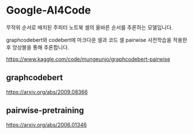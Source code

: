 # Google-AI4Code

무작위 순서로 배치된 주피터 노트북 셀의 올바른 순서를 추론하는 모델입니다.

graphcodebert와 codebert에 마크다운 셀과 코드 셀 pairwise 사전학습을 적용한 후 앙상블을 통해 추론합니다.

https://www.kaggle.com/code/mungeunjo/graphcodebert-pairwise

## graphcodebert
https://arxiv.org/abs/2009.08366

## pairwise-pretraining
https://arxiv.org/abs/2006.01346
